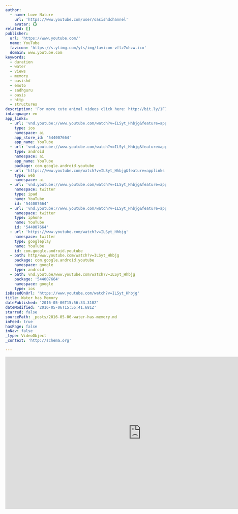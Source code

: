 ```yaml
---
author:
  - name: Love Nature
    url: 'https://www.youtube.com/user/oasishdchannel'
    avatar: {}
related: []
publisher:
  url: 'https://www.youtube.com/'
  name: YouTube
  favicon: 'https://s.ytimg.com/yts/img/favicon-vflz7uhzw.ico'
  domain: www.youtube.com
keywords:
  - duration
  - water
  - views
  - memory
  - oasishd
  - emoto
  - sadhguru
  - oasis
  - http
  - structures
description: 'For more cute animal videos click here: http://bit.ly/1F7oFHd http://oasishd.ca - Water -- just a liquid or much more? Many researchers are convinced that water is capable of "memory" by storing information and retrieving it. The possible applications are innumerable: limitless retention and storage capacity and the key to discovering the origins of life on our planet.'
inLanguage: en
app_links:
  - url: 'vnd.youtube://www.youtube.com/watch?v=ILSyt_Hhbjg&feature=applinks'
    type: ios
    namespace: ai
    app_store_id: '544007664'
    app_name: YouTube
  - url: 'vnd.youtube://www.youtube.com/watch?v=ILSyt_Hhbjg&feature=applinks'
    type: android
    namespace: ai
    app_name: YouTube
    package: com.google.android.youtube
  - url: 'https://www.youtube.com/watch?v=ILSyt_Hhbjg&feature=applinks'
    type: web
    namespace: ai
  - url: 'vnd.youtube://www.youtube.com/watch?v=ILSyt_Hhbjg&feature=applinks'
    namespace: twitter
    type: ipad
    name: YouTube
    id: '544007664'
  - url: 'vnd.youtube://www.youtube.com/watch?v=ILSyt_Hhbjg&feature=applinks'
    namespace: twitter
    type: iphone
    name: YouTube
    id: '544007664'
  - url: 'https://www.youtube.com/watch?v=ILSyt_Hhbjg'
    namespace: twitter
    type: googleplay
    name: YouTube
    id: com.google.android.youtube
  - path: http/www.youtube.com/watch?v=ILSyt_Hhbjg
    package: com.google.android.youtube
    namespace: google
    type: android
  - path: vnd.youtube/www.youtube.com/watch?v=ILSyt_Hhbjg
    package: '544007664'
    namespace: google
    type: ios
isBasedOnUrl: 'https://www.youtube.com/watch?v=ILSyt_Hhbjg'
title: Water has Memory
datePublished: '2016-05-06T15:56:33.310Z'
dateModified: '2016-05-06T15:55:41.681Z'
starred: false
sourcePath: _posts/2016-05-06-water-has-memory.md
inFeed: true
hasPage: false
inNav: false
_type: VideoObject
_context: 'http://schema.org'

---
```

<iframe src="https://cdn.embedly.com/widgets/media.html?src=https%3A%2F%2Fwww.youtube.com%2Fembed%2FILSyt_Hhbjg%3Ffeature%3Doembed&amp;url=https%3A%2F%2Fwww.youtube.com%2Fwatch%3Fv%3DILSyt_Hhbjg&amp;image=https%3A%2F%2Fi.ytimg.com%2Fvi%2FILSyt_Hhbjg%2Fhqdefault.jpg&amp;key=b7d04c9b404c499eba89ee7072e1c4f7&amp;type=text%2Fhtml&amp;schema=youtube" width="854" height="480" scrolling="no" frameborder="0" allowfullscreen="" style=""></iframe>